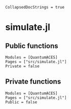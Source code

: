 ```@meta
CollapsedDocStrings = true
```

# simulate.jl

## Public functions

```@autodocs; canonical=false
Modules = [QuantumACES]
Pages = ["src/simulate.jl"]
Private = false
```

## Private functions

```@autodocs
Modules = [QuantumACES]
Pages = ["src/simulate.jl"]
Public = false
```
